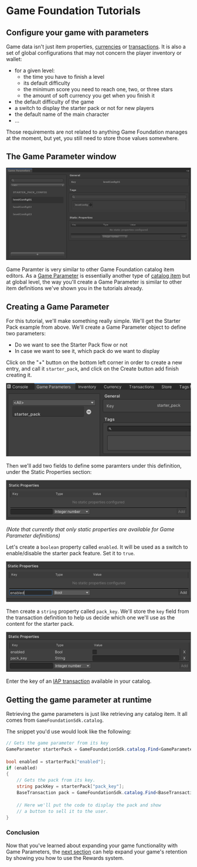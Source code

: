 # Game Foundation Tutorials

## Configure your game with parameters

Game data isn't just item properties, [currencies] or [transactions].
It is also a set of global configurations that may not concern the player inventory or wallet:

- for a given level:
  - the time you have to finish a level
  - its default difficulty
  - the minimum score you need to reach one, two, or three stars
  - the amount of soft currency you get when you finish it
- the default difficulty of the game
- a switch to display the starter pack or not for new players
- the default name of the main character
- ...

Those requirements are not related to anything Game Foundation manages at the moment, but yet, you still need to store those values somewhere.


## The Game Parameter window

![An overview of the Game Parameter Window](../images/game-parameter-window.png)

Game Paramter is very similar to other Game Foundation catalog item editors.
As a [Game Parameter] is essentially another type of [catalog item] but at global level, the way you'll create a Game Parameter is similar to other item definitions we've shown you in the tutorials already.

## Creating a Game Parameter

For this tutorial, we'll make something really simple.
We'll get the Starter Pack example from above.
We'll create a Game Parameter object to define two parameters:

- Do we want to see the Starter Pack flow or not
- In case we want to see it, which pack do we want to display

Click on the "+" button on the bottom left corner in order to create a new entry, and call it `starter_pack`, and click on the Create button add finish creating it.

![](../images/15-ConfigureYourGameWithParameters_2020-06-30-18-39-22.png)

Then we'll add two fields to define some paramters under this definition, under the Static Properties section: 

![](../images/15-ConfigureYourGameWithParameters_2020-06-30-18-41-13.png)

*(Note that currently that only static properties are available for Game Parameter definitions)*
  
Let's create a `boolean` property called `enabled`.
It will be used as a switch to enable/disable the starter pack feature.
Set it to `true`.

![](../images/15-ConfigureYourGameWithParameters_2020-06-30-18-47-31.png)

Then create a `string` property called `pack_key`.
We'll store the `key` field from the transaction definition to help us decide which one we'll use as the content for the starter pack.

![](../images/15-ConfigureYourGameWithParameters_2020-06-30-18-47-13.png)

Enter the key of an [IAP transaction] available in your catalog.

## Getting the game parameter at runtime

Retrieving the game parameters is just like retrieving any catalog item.
It all comes from `GameFoundationSdk.catalog`.

The snippet you'd use would look like the following:

```cs
// Gets the game parameter from its key
GameParameter starterPack = GameFoundationSdk.catalog.Find<GameParameter>("starter_pack");

bool enabled = starterPack["enabled"];
if (enabled)
{
    // Gets the pack from its key.
    string packKey = starterPack["pack_key"];
    BaseTransaction pack = GameFoundationSdk.catalog.Find<BaseTransaction>(packKey);

    // Here we'll put the code to display the pack and show
    // a button to sell it to the user.
}
``` 

### Conclusion

Now that you've learned about expanding your game functionality with Game Parameters, the [next section] can help expand your game's retention by showing you how to use the Rewards system.








[currency]:   ../CatalogItems/Currency.md
[currencies]: ../CatalogItems/Currency.md

[catalog item]: ../Catalog.md#catalog-items

[transactions]:    ../CatalogItems/IAPTransaction.md
[iap transaction]: ../CatalogItems/IAPTransaction.md

[game parameter]: ../CatalogItems/GameParameters.md
[next section]: 17-CreatingRewards.md
